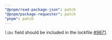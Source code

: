 ```yaml
---
"@pnpm/read-package-json": patch
"@pnpm/package-requester": patch
"pnpm": patch
---
```


`libc` field should be included in the lockfile [#9871](https://github.com/pnpm/pnpm/issues/9871).
